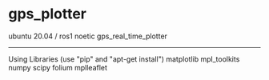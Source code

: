 # gps_plotter
ubuntu 20.04 / ros1 noetic gps_real_time_plotter

---
Using Libraries (use "pip" and "apt-get install")
matplotlib
mpl_toolkits
numpy
scipy
folium
mplleaflet
